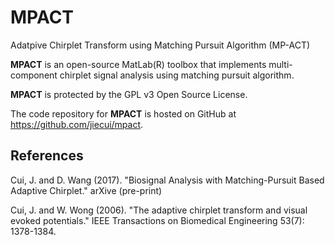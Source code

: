 MPACT
=====

Adatpive Chirplet Transform using Matching Pursuit Algorithm (MP-ACT)

**MPACT** is an open-source MatLab(R) toolbox that implements multi-component chirplet signal analysis using matching pursuit algorithm.

**MPACT** is protected by the GPL v3 Open Source License.

The code repository for **MPACT** is hosted on GitHub at https://github.com/jiecui/mpact.

References
----------
Cui, J. and D. Wang (2017). "Biosignal Analysis with Matching-Pursuit Based Adaptive Chirplet." arXive (pre-print)

Cui, J. and W. Wong (2006). "The adaptive chirplet transform and visual evoked potentials." IEEE Transactions on Biomedical Engineering 53(7): 1378-1384.
